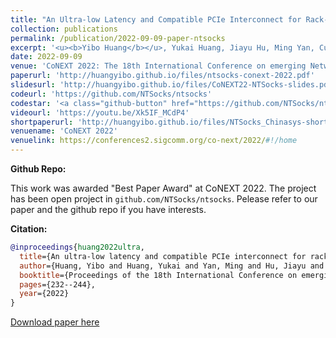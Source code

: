 ```yaml
---
title: "An Ultra-low Latency and Compatible PCIe Interconnect for Rack-Scale Communication"
collection: publications
permalink: /publication/2022-09-09-paper-ntsocks
excerpt: '<u><b>Yibo Huang</b></u>, Yukai Huang, Jiayu Hu, Ming Yan, Cunming Liang, Yang Xu, Wenxiong Zou, Yiming Zhang, Rui Zhang, Chunpu Huang, Jie Wu. <u><b style="color:#FF0000">Best Paper Award</b></u>'
date: 2022-09-09
venue: 'CoNEXT 2022: The 18th International Conference on emerging Networking EXperiments and Technologies, Rome, Italy, December 6-9'
paperurl: 'http://huangyibo.github.io/files/ntsocks-conext-2022.pdf'
slidesurl: 'http://huangyibo.github.io/files/CoNEXT22-NTSocks-slides.pdf'
codeurl: 'https://github.com/NTSocks/ntsocks'
codestar: '<a class="github-button" href="https://github.com/NTSocks/ntsocks" data-color-scheme="no-preference: light; light: light; dark: dark;" data-icon="octicon-star" data-size="large" data-show-count="true" aria-label="Star NTSocks/ntsocks on GitHub">Star</a>'
videourl: 'https://youtu.be/Xk5IF_MCdP4'
shortpaperurl: 'http://huangyibo.github.io/files/NTSocks_Chinasys-short-paper.pdf'
venuename: 'CoNEXT 2022'
venuelink: https://conferences2.sigcomm.org/co-next/2022/#!/home
---
```


**Github Repo:**

This work was awarded "Best Paper Award" at CoNEXT 2022.
The project has been open project in `github.com/NTSocks/ntsocks`. 
Pelease refer to our paper and the github repo if you have interests.

**Citation:**

```bib
@inproceedings{huang2022ultra,
  title={An ultra-low latency and compatible PCIe interconnect for rack-scale communication},
  author={Huang, Yibo and Huang, Yukai and Yan, Ming and Hu, Jiayu and Liang, Cunming and Xu, Yang and Zou, Wenxiong and Zhang, Yiming and Zhang, Rui and Huang, Chunpu and others},
  booktitle={Proceedings of the 18th International Conference on emerging Networking EXperiments and Technologies},
  pages={232--244},
  year={2022}
}
```


 [Download paper here](http://huangyibo.github.io/files/ntsocks-conext-2022.pdf)
